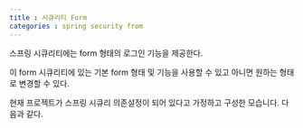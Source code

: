 ```yaml
---
title : 시큐리티 Form
categories : spring security from
---
```



스프링 시큐리티에는 form 형태의 로그인 기능을 제공한다. 

이 form 시큐리티에 있는 기본 form 형태 및 기능을 사용할 수 있고 아니면 원하는 형태로 변경할 수 있다.


현재 프로젝트가 스프링 시큐리 의존설정이 되어 있다고 가정하고 구성한 모습니다. 다음과 같다. 
































